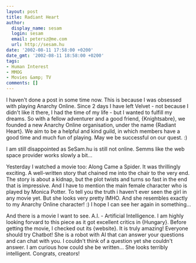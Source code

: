 ```yaml
---
layout: post
title: Radiant Heart
author:
  display_name: sesam
  login: sesam
  email: petersz@me.com
  url: http://sesam.hu
date: '2002-08-11 17:58:00 +0200'
date_gmt: '2002-08-11 18:58:00 +0200'
tags:
- Human Interest
- MMOG
- Movies &amp; TV
comments: []
---
```


I haven't done a post in some time now. This is because I was obsessed with playing Anarchy Online. Since 2 days I have left Velvet - not because I didn't like it there, I had the time of my life - but I wanted to fulfill my dreams. So with a fellow adventurer and a good friend, {Knightsabre}, we founded a new Anarchy Online organisation, under the name {Radiant Heart}. We aim to be a helpful and kind guild, in which members have a good time and much fun of playing. May we be successful on our quest. :)

I am still disappointed as SeSam.hu is still not online. Semms like the web space provider works slowly a bit...

Yesterday I watched a movie too: Along Came a Spider. It was thrillingly exciting. A well-written story that chained me into the chair to the very end. The story is about a kidnap, but the plot twists and turns so fast in the end that is impressive. And I have to mention the main female character who is played by Monica Potter. To tell you the truth i haven't ever seen the girl in any movie yet. But she looks very pretty IMHO. And she resembles exactly to my Anarchy Online character! :) I hope I can see her again in something...

And there is a movie I want to see. A.I. - Artificial Intelligence. I am highly looking forvard to this piece as it got excellent critics in {Hungary}. Before getting the movie, I checked out its {website}. It is truly amazing! Everyone should try Chatbot! She is a robot with AI that can answer your questions and can chat with you. I couldn't think of a question yet she couldn't answer. I am curious how could she be written... She looks terribly intelligent. Congrats, creators!
